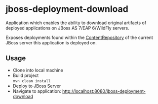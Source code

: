jboss-deployment-download
=======================

Application which enables the ability to download original artifacts of deployed applications on JBoss AS 7/EAP 6/WildFly servers.

Exposes deployments found within the [ContentRepository](https://github.com/wildfly/wildfly/blob/master/deployment-repository/src/main/java/org/jboss/as/repository/ContentRepository.java) of the current JBoss server this application is deployed on.

## Usage

* Clone into local machine
* Build project  
`mvn clean install`
* Deploy to JBoss Server
* Navigate to application: [http://localhost:8080/jboss-deployment-download](http://localhost:8080/jboss-deployment-download)

